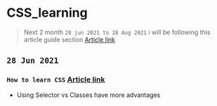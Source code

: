 # CSS_learning

> Next 2 month `28 jun 2021 to 28 Aug 2021` i will be following this article guide section [Article link](https://www.smashingmagazine.com/guides/css-layout/)

## `28 Jun 2021`

### `How to learn CSS` [Article link](https://www.smashingmagazine.com/2019/01/how-to-learn-css/)

- Using Selector vs Classes have more advantages
